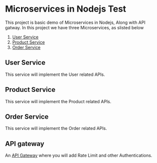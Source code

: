 # Microservices in Nodejs Test
This project is basic demo of Microservices in Nodejs, Along with API gatway. In this project we have three Microservices, as slisted below
1. [User Service](https://github.com/ShankyTiwari/Microservices-in-Nodejs/tree/master/UserService)
2. [Product Service](https://github.com/ShankyTiwari/Microservices-in-Nodejs/tree/master/ProductService)
3. [Order Service](https://github.com/ShankyTiwari/Microservices-in-Nodejs/tree/master/OrderService)

## User Service
This service will implement the User related APIs.

## Product Service
This service will implement the Product related APIs.

## Order Service
This service will implement the Order related APIs.

## API gateway
An [API Gateway](https://github.com/ShankyTiwari/Microservices-in-Nodejs/tree/master/APIGateway) where you will add Rate Limit and other Authentications.
